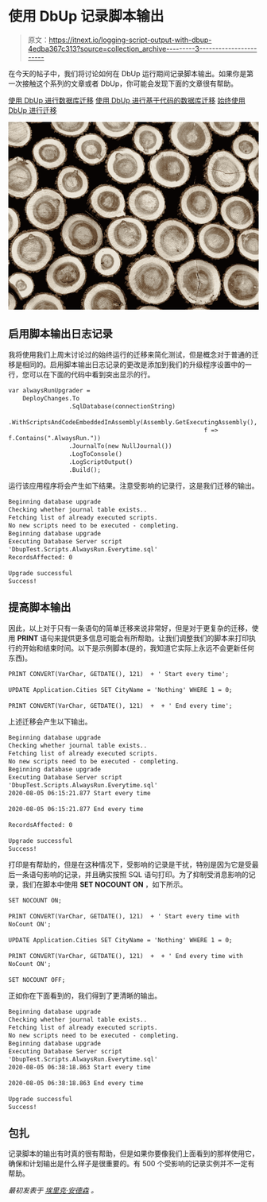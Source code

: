 # 使用 DbUp 记录脚本输出

> 原文：<https://itnext.io/logging-script-output-with-dbup-4edba367c313?source=collection_archive---------3----------------------->

在今天的帖子中，我们将讨论如何在 DbUp 运行期间记录脚本输出。如果你是第一次接触这个系列的文章或者 DbUp，你可能会发现下面的文章很有帮助。

[使用 DbUp 进行数据库迁移](https://elanderson.net/2020/08/database-migrations-with-dbup/)
[使用 DbUp 进行基于代码的数据库迁移](https://elanderson.net/2020/08/code-based-database-migrations-with-dbup/)
[始终使用 DbUp 进行迁移](https://elanderson.net/2020/08/always-run-migrations-with-dbup/)

![](img/557dcb46b7968b5c3440d106e7cc896d.png)

## 启用脚本输出日志记录

我将使用我们上周末讨论过的始终运行的迁移来简化测试，但是概念对于普通的迁移是相同的。启用脚本输出日志记录的更改是添加到我们的升级程序设置中的一行，您可以在下面的代码中看到突出显示的行。

```
var alwaysRunUpgrader =
    DeployChanges.To
                 .SqlDatabase(connectionString)
                 .WithScriptsAndCodeEmbeddedInAssembly(Assembly.GetExecutingAssembly(), 
                                                       f => f.Contains(".AlwaysRun."))
                 .JournalTo(new NullJournal())
                 .LogToConsole()
                 .LogScriptOutput()
                 .Build();
```

运行该应用程序将会产生如下结果。注意受影响的记录行，这是我们迁移的输出。

```
Beginning database upgrade
Checking whether journal table exists..
Fetching list of already executed scripts.
No new scripts need to be executed - completing.
Beginning database upgrade
Executing Database Server script 'DbupTest.Scripts.AlwaysRun.Everytime.sql'
RecordsAffected: 0

Upgrade successful
Success!
```

## 提高脚本输出

因此，以上对于只有一条语句的简单迁移来说非常好，但是对于更复杂的迁移，使用 **PRINT** 语句来提供更多信息可能会有所帮助。让我们调整我们的脚本来打印执行的开始和结束时间。以下是示例脚本(是的，我知道它实际上永远不会更新任何东西)。

```
PRINT CONVERT(VarChar, GETDATE(), 121)  + ' Start every time';

UPDATE Application.Cities SET CityName = 'Nothing' WHERE 1 = 0;

PRINT CONVERT(VarChar, GETDATE(), 121)  +  + ' End every time';
```

上述迁移会产生以下输出。

```
Beginning database upgrade
Checking whether journal table exists..
Fetching list of already executed scripts.
No new scripts need to be executed - completing.
Beginning database upgrade
Executing Database Server script 'DbupTest.Scripts.AlwaysRun.Everytime.sql'
2020-08-05 06:15:21.877 Start every time

2020-08-05 06:15:21.877 End every time

RecordsAffected: 0

Upgrade successful
Success!
```

打印是有帮助的，但是在这种情况下，受影响的记录是干扰，特别是因为它是受最后一条语句影响的记录，并且确实按照 SQL 语句打印。为了抑制受消息影响的记录，我们在脚本中使用 **SET NOCOUNT ON** ，如下所示。

```
SET NOCOUNT ON;

PRINT CONVERT(VarChar, GETDATE(), 121)  + ' Start every time with NoCount ON';

UPDATE Application.Cities SET CityName = 'Nothing' WHERE 1 = 0;

PRINT CONVERT(VarChar, GETDATE(), 121)  +  + ' End every time with NoCount ON';

SET NOCOUNT OFF;
```

正如你在下面看到的，我们得到了更清晰的输出。

```
Beginning database upgrade
Checking whether journal table exists..
Fetching list of already executed scripts.
No new scripts need to be executed - completing.
Beginning database upgrade
Executing Database Server script 'DbupTest.Scripts.AlwaysRun.Everytime.sql'
2020-08-05 06:38:18.863 Start every time

2020-08-05 06:38:18.863 End every time

Upgrade successful
Success!
```

## 包扎

记录脚本的输出有时真的很有帮助，但是如果你要像我们上面看到的那样使用它，确保和计划输出是什么样子是很重要的。有 500 个受影响的记录实例并不一定有帮助。

*最初发表于* [*埃里克·安德森*](https://elanderson.net/2020/08/logging-script-output-with-dbup/) *。*